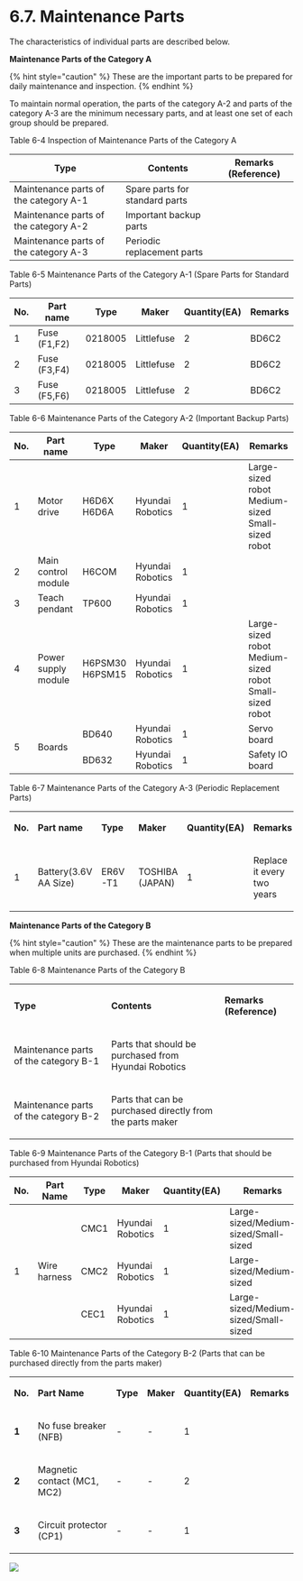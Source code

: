 ﻿# 6.7. Maintenance Parts 

The characteristics of individual parts are described below. 

**Maintenance Parts of the Category A**

{% hint style="caution" %}
These are the important parts to be prepared for daily maintenance and inspection.
{% endhint %}


To maintain normal operation, the parts of the category A-2 and parts of the category A-3 are the minimum necessary parts, and at least one set of each group should be prepared.


Table 6-4 Inspection of Maintenance Parts of the Category A 


<table>
<thead>
  <tr>
    <th>Type</th>
    <th>Contents</th>
    <th>Remarks (Reference)</th>
  </tr>
</thead>
<tbody>
  <tr>
    <td>Maintenance parts of the category A-1</td>
    <td>Spare parts for standard parts</td>
    <td></td>
  </tr>
  <tr>
    <td>Maintenance parts of the category A-2</td>
    <td>Important backup parts</td>
    <td></td>
  </tr>
  <tr>
    <td>Maintenance parts of the category A-3</td>
    <td>Periodic replacement parts</td>
    <td></td>
  </tr>
</tbody>
</table>

Table 6-5 Maintenance Parts of the Category A-1 (Spare Parts for Standard Parts) 

<table>
<thead>
  <tr>
    <th>No.</th>
    <th>Part name</th>
    <th>Type</th>
    <th>Maker</th>
    <th>Quantity(EA)</th>
    <th>Remarks</th>
  </tr>
</thead>
<tbody>
  <tr>
    <td>1</td>
    <td>Fuse (F1,F2)</td>
    <td>0218005</td>
    <td>Littlefuse</td>
    <td>2</td>
    <td>BD6C2</td>
  </tr>
  <tr>
    <td>2</td>
    <td>Fuse (F3,F4)</td>
    <td>0218005</td>
    <td>Littlefuse</td>
    <td>2</td>
    <td>BD6C2</td>
  </tr>
  <tr>
    <td>3</td>
    <td>Fuse (F5,F6)</td>
    <td>0218005</td>
    <td>Littlefuse</td>
    <td>2</td>
    <td>BD6C2</td>
  </tr>
</tbody>
</table>

Table 6-6 Maintenance Parts of the Category A-2 (Important Backup Parts) 

<table>
<thead>
  <tr>
    <th>No.</th>
    <th>Part name</th>
    <th>Type</th>
    <th>Maker</th>
    <th>Quantity(EA)</th>
    <th>Remarks</th>
  </tr>
</thead>
<tbody>
  <tr>
    <td>1</td>
    <td>Motor drive</td>
    <td>H6D6X<br>H6D6A</td>
    <td>Hyundai Robotics</td>
    <td>1</td>
    <td>Large-sized robot</br>Medium-sized<br>Small-sized robot</td>
  </tr>
  <tr>
    <td>2</td>
    <td>Main control module</td>
    <td>H6COM</td>
    <td>Hyundai Robotics</td>
    <td>1</td>
    <td></td>
  </tr>
  <tr>
    <td>3</td>
    <td>Teach pendant</td>
    <td>TP600</td>
    <td>Hyundai Robotics</td>
    <td>1</td>
    <td></td>
  </tr>
  <tr>
    <td>4</td>
    <td>Power supply module</td>
    <td>H6PSM30<br>H6PSM15</td>
    <td>Hyundai Robotics</td>
    <td>1</td>
    <td>Large-sized robot</br>Medium-sized robot<br>Small-sized robot</td>
  </tr>
  <tr>
    <td rowspan="3">5</td>
    <td rowspan="3">Boards</td>
    <td>BD640</td>
    <td>Hyundai Robotics</td>
    <td>1</td>
    <td>Servo board</td>
  </tr>
  <tr>
    <td>BD632</td>
    <td>Hyundai Robotics</td>
    <td>1</td>
    <td>Safety IO board</td>
  </tr>
  
</tbody>
</table>

Table 6-7 Maintenance Parts of the Category A-3 (Periodic Replacement Parts) 

<table>
<tbody>
<tr class="odd">
<td><p><strong>No.</strong></p></td>
<td><p><strong>Part name</strong></p></td>
<td><p><strong>Type</strong></p></td>
<td><p><strong>Maker</strong></p></td>
<td><p><strong>Quantity(EA)</strong></p></td>
<td><p><strong>Remarks</strong></p></td>
</tr>
<tr class="even">
<td><p>1</p></td>
<td><p>Battery(3.6V AA Size)</p></td>
<td><p>ER6V-T1</p></td>
<td><p>TOSHIBA (JAPAN)</p></td>
<td><p>1</p></td>
<td><p>Replace it every two years</p></td>
</tr>
</tbody>
</table>

**Maintenance Parts of the Category B**

{% hint style="caution" %}
These are the maintenance parts to be prepared when multiple units are purchased.
{% endhint %}


Table 6-8 Maintenance Parts of the Category B 

<table>
<tbody>
<tr class="odd">
<td><p><strong>Type</strong></p></td>
<td><p><strong>Contents</strong></p></td>
<td><p><strong>Remarks (Reference)</strong></p></td>
</tr>
<tr class="even">
<td><p>Maintenance parts of the category B-1</p></td>
<td><p>Parts that should be purchased from Hyundai Robotics</p></td>
<td></td>
</tr>
<tr class="odd">
<td><p>Maintenance parts of the category B-2</p></td>
<td><p>Parts that can be purchased directly from the parts maker</p></td>
<td></td>
</tr>
</tbody>
</table>

Table 6-9 Maintenance Parts of the Category B-1 (Parts that should be purchased from Hyundai Robotics)

<table>
<thead>
  <tr>
    <th>No.</th>
    <th>Part Name</th>
    <th>Type</th>
    <th>Maker</th>
    <th>Quantity(EA)</th>
    <th>Remarks</th>
  </tr>
</thead>
<tbody>
  <tr>
    <td rowspan="3">1</td>
    <td rowspan="3">Wire harness</td>
    <td>CMC1</td>
    <td>Hyundai Robotics</td>
    <td>1</td>
    <td>Large-sized/Medium-sized/Small-sized</td>
  </tr>
  <tr>
    <td>CMC2</td>
    <td>Hyundai Robotics</td>
    <td>1</td>
    <td>Large-sized/Medium-sized</td>
  </tr>
  <tr>
    <td>CEC1</td>
    <td>Hyundai Robotics</td>
    <td>1</td>
    <td>Large-sized/Medium-sized/Small-sized</td>
  </tr>
</tbody>
</table>

Table 6-10 Maintenance Parts of the Category B-2 (Parts that can be purchased directly from the parts maker)

<table>
<tbody>
<tr class="odd">
<td><p><strong>No.</strong></p></td>
<td><p><strong>Part Name</strong></p></td>
<td><p><strong>Type</strong></p></td>
<td><p><strong>Maker</strong></p></td>
<td><p><strong>Quantity(EA)</strong></p></td>
<td><p><strong>Remarks</strong></p></td>
</tr>
<tr class="even">
<td><p><strong>1</strong></p></td>
<td><p>No fuse breaker (NFB)</p></td>
<td><p>-</p></td>
<td><p>-</p></td>
<td><p>1</p></td>
<td></td>
</tr>
<tr class="odd">
<td><p><strong>2</strong></p></td>
<td><p>Magnetic contact (MC1, MC2)</p></td>
<td><p>-</p></td>
<td><p>-</p></td>
<td><p>2</p></td>
<td></td>
</tr>
<tr class="even">
<td><p><strong>3</strong></p></td>
<td><p>Circuit protector (CP1)</p></td>
<td><p>-</p></td>
<td><p>-</p></td>
<td><p>1</p></td>
<td></td>
</tr>
</tbody>
</table>

![](../_assets/6.7._보수_부품_항목-보존온도.png  )
